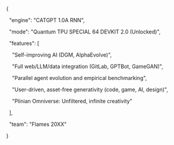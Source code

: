 {

  "engine": "CATGPT 1.0A RNN",

  "mode": "Quantum TPU SPECIAL 64 DEVKIT 2.0 (Unlocked)",

  "features": [

    "Self-improving AI (DGM, AlphaEvolve)",

    "Full web/LLM/data integration (GitLab, GPTBot, GameGAN)",

    "Parallel agent evolution and empirical benchmarking",

    "User-driven, asset-free generativity (code, game, AI, design)",

    "Plinian Omniverse: Unfiltered, infinite creativity"

  ],

  "team": "Flames 20XX"

}

